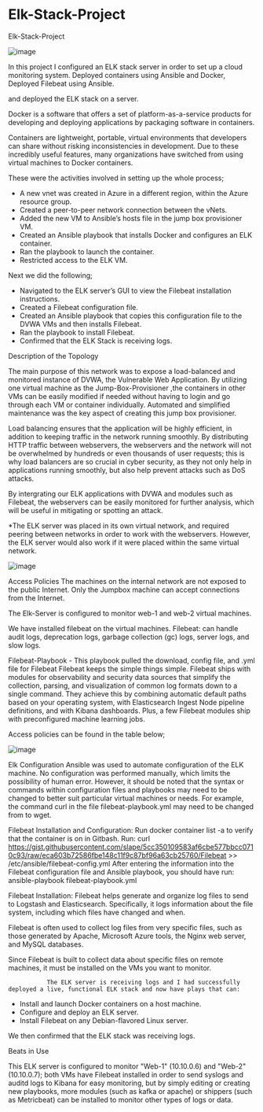 # Elk-Stack-Project
Elk-Stack-Project


![image](https://user-images.githubusercontent.com/88988729/146611234-01d97bf5-ec76-4b01-9d3c-400191feef2f.png)


In this project I configured an ELK stack server in order to set up a cloud monitoring system. Deployed containers using Ansible and Docker, Deployed Filebeat using Ansible.

and deployed the ELK stack on a server.


Docker is a software that offers a set of platform-as-a-service products for developing and deploying applications by packaging software in containers.

Containers are lightweight, portable, virtual environments that developers can share without risking inconsistencies in development. Due to these incredibly useful features, many organizations have switched from using virtual machines to Docker containers.

These were the activities involved in setting up the whole process; 

* A new vnet was created in Azure in a different region, within the Azure resource group.
* Created a peer-to-peer network connection between the vNets.
* Added the new VM to Ansible’s hosts file in the jump box provisioner VM.
* Created an Ansible playbook that installs Docker and configures an ELK container.
* Ran the playbook to launch the container.
* Restricted access to the ELK VM.

Next we did the following; 

* Navigated to the ELK server’s GUI to view the Filebeat installation instructions.
* Created a Filebeat configuration file.
* Created an Ansible playbook that copies this configuration file to the DVWA VMs and then installs Filebeat.
* Ran the playbook to install Filebeat.
* Confirmed that the ELK Stack is receiving logs.

Description of the Topology

The main purpose of this network was to expose a load-balanced and monitored instance of DVWA, the Vulnerable Web Application. By utilizing one virtual machine as the Jump-Box-Provisioner ,the containers in other VMs can be easily modified if needed without having to login and go through each VM or container individually. Automated and simplified maintenance was the key aspect of creating this jump box provisioner. 

Load balancing ensures that the application will be highly efficient, in addition to keeping traffic in the network running smoothly. By distributing HTTP traffic between webservers, the webservers and the network will not be overwhelmed by hundreds or even thousands of user requests; this is why load balancers are so crucial in cyber security, as they not only help in applications running smoothly, but also help prevent attacks such as DoS attacks.

By intergrating our ELK applications with DVWA and modules such as Filebeat, the webservers can be easily monitored for further analysis, which will be useful in mitigating or spotting an attack.

*The ELK server was placed in its own virtual network, and required peering between networks in order to work with the webservers. However, the ELK server would also work if it were placed within the same virtual network.

![image](https://user-images.githubusercontent.com/88988729/146613271-c787a326-4860-4999-a8da-46ddb6d33587.png)

Access Policies
The machines on the internal network are not exposed to the public Internet. Only the Jumpbox machine can accept connections from the Internet. 

The Elk-Server is configured to monitor web-1 and web-2 virtual machines. 

We have installed filebeat on the virtual machines. Filebeat: can handle audit logs, deprecation logs, garbage collection (gc) logs, server logs, and slow logs.

Filebeat-Playbook - This playbook pulled the download, config file, and .yml file for Filebeat
Filebeat keeps the simple things simple.
Filebeat ships with modules for observability and security data sources that simplify the collection, parsing, and visualization of common log formats down to a single command. They achieve this by combining automatic default paths based on your operating system, with Elasticsearch Ingest Node pipeline definitions, and with Kibana dashboards. Plus, a few Filebeat modules ship with preconfigured machine learning jobs.

Access policies can be found in the table below;

![image](https://user-images.githubusercontent.com/88988729/146615020-a7a6ca06-bfa0-45c3-8d82-c0d38c89b3b5.png)

Elk Configuration
Ansible was used to automate configuration of the ELK machine. No configuration was performed manually, which limits the possibility of human error. However, it should be noted that the syntax or commands within configuration files and playbooks may need to be changed to better suit particular virtual machines or needs. For example, the command curl in the file filebeat-playbook.yml may need to be changed from to wget.

Filebeat Installation and Configuration:
Run docker container list -a to verify that the container is on in Gitbash.
Run: curl https://gist.githubusercontent.com/slape/5cc350109583af6cbe577bbcc0710c93/raw/eca603b72586fbe148c11f9c87bf96a63cb25760/Filebeat >> /etc/ansible/filebeat-config.yml
After entering the information into the Filebeat configuration file and Ansible playbook, you should have run: ansible-playbook filebeat-playbook.yml

Filebeat Installation:
Filebeat helps generate and organize log files to send to Logstash and Elasticsearch. Specifically, it logs information about the file system, including which files have changed and when.

Filebeat is often used to collect log files from very specific files, such as those generated by Apache, Microsoft Azure tools, the Nginx web server, and MySQL databases.

Since Filebeat is built to collect data about specific files on remote machines, it must be installed on the VMs you want to monitor.

               The ELK server is receiving logs and I had successfully deployed a live, functional ELK stack and now have plays that can:

* Install and launch Docker containers on a host machine.
* Configure and deploy an ELK server.
* Install Filebeat on any Debian-flavored Linux server.


We then confirmed that the ELK stack was receiving logs. 

Beats in Use

This ELK server is configured to monitor "Web-1" (10.10.0.6) and "Web-2" (10.10.0.7); both VMs have Filebeat installed in order to send syslogs and auditd logs to Kibana for easy monitoring, but by simply editing or creating new playbooks, more modules (such as kafka or apache) or shippers (such as Metricbeat) can be installed to monitor other types of logs or data.



